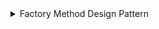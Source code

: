 <details>
    <summary>Factory Method Design Pattern</summary>

<details>
    <summary>Steps Explained:</summary>

</details>

</details>
